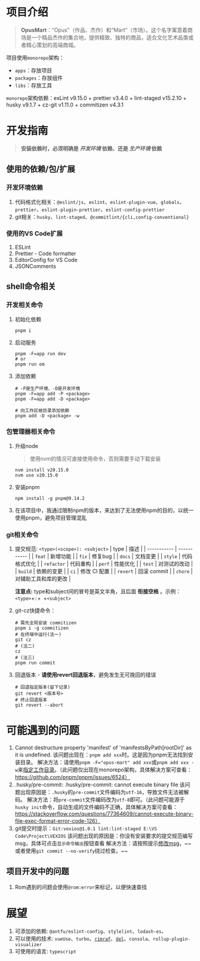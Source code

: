 # 项目介绍

> **OpusMart**：“Opus”（作品、杰作）和“Mart”（市场）。这个名字寓意着商场是一个精品杰作的集合地，提供精致、独特的商品，适合文化艺术品类或者精心策划的高端商城。

项目使用`monorepo`架构：

- `apps`：存放项目
- `packages`：存放组件
- `libs`：存放工具

`monorepo`架构依赖：esLint v9.15.0 + prettier v3.4.0 + lint-staged v15.2.10 + husky v9.1.7 + cz-git v1.11.0 + commitizen v4.3.1

# 开发指南

> **安装依赖时，必须明确是 _开发环境_ 依赖、还是 _生产环境_ 依赖**

## 使用的依赖/包/扩展

### 开发环境依赖

1. 代码格式化相关：`@eslint/js`、`eslint`、`eslint-plugin-vue`、`globals`、`prettier`、`eslint-plugin-prettier`、`eslint-config-prettier`
2. git相关：`husky`、`lint-staged`、`@commitlint/{cli,config-conventional}`

### 使用的VS Code扩展

1. ESLint
2. Prettier - Code formatter
3. EditorConfig for VS Code
4. JSONComments

## shell命令相关

### 开发相关命令

1. 初始化依赖

   ```shell
   pnpm i
   ```

2. 启动服务

   ```shell
   pnpm -F=app run dev
   # or
   pnpm run om
   ```

3. 添加依赖

   ```shell
   # -P是生产环境、-D是开发环境
   pnpm -F=app add -P <package>
   pnpm -F=app add -D <package>

   # 向工作区根目录添加依赖
   pnpm add -D <package> -w
   ```

### 包管理器相关命令

1. 升级node

   > 使用nvm的情况可直接使用命令，否则需要手动下载安装

   ```shell
   nvm install v20.15.0
   nvm use v20.15.0
   ```

2. 安装pnpm

   ```shell
   npm install -g pnpm@9.14.2
   ```

3. 在该项目中，我通过限制npm的版本，来达到了无法使用npm的目的，以统一使用pnpm，避免项目管理混乱

### git相关命令

1. 提交规范: `<type>(<scope>): <subject>`
   | type | 描述 |
   | ----------- | ----------- |
   | `feat` | 新增功能 |
   | `fix` | 修复bug |
   | `docs` | 文档变更 |
   | `style` | 代码格式优化 |
   | `refactor` | 代码重构 |
   | `perf` | 性能优化 |
   | `test` | 对测试的改动 |
   | `build` | 依赖的变更 |
   | `ci` | 修改 CI 配置 |
   | `revert` | 回滚 commit |
   | `chore` | 对辅助工具和库的更改 |

   **注意点:** type和subject间的冒号是英文半角，且后面 **衔接空格** 。示例：`<type>`+`:`+` `+`<subject>`

2. git-cz快捷命令：
   ```shell
   # 需先全局安装 commitizen
   pnpm i -g commitizen
   # 在终端中运行(法一)
   git cz
   # (法二)
   cz
   # (法三)
   pnpm run commit
   ```
3. 回退版本 - **请使用revert回退版本**，避免发生无可挽回的错误
   ```shell
   # 回退指定版本(留下记录)
   git revert <版本号>
   # 终止回退版本
   git revert --abort
   ```

# 可能遇到的问题

1. Cannot destructure property 'manifest' of 'manifestsByPath[rootDir]' as it is undefined.
   该问题出现在：`pnpm add xxx`时。这是因为pnpm无法找到安装目录。
   解决方法：请使用`pnpm -F="opus-mart" add xxx`或`pnpm add xxx -w`来[指定工作目录](#开发相关命令)。（此问题仅出现在monorepo架构，具体解决方案可查看：https://github.com/pnpm/pnpm/issues/6524）
2. .husky/pre-commit: .husky/pre-commit: cannot execute binary file
   该问题出现原因是：`.husky`的`pre-commit`文件编码为`utf-16`，导致文件无法被解码。
   解决方法：将`pre-commit`文件编码改为`utf-8`即可。（此问题可能源于`husky init`命令，自动生成的文件编码不正确，具体解决方案可查看：https://stackoverflow.com/questions/77364609/cannot-execute-binary-file-exec-format-error-code-126）
3. git提交时提示：`Git:vexios@1.0.1 lint:lint-staged E:\VS Code\Project\VEXIOS`
   该问题出现的原因是：你没有安装要求的提交规范编写msg，具体可点击`显示命令输出`按钮查看
   解决方法：请按照提示[修改msg](#git相关命令)，~~ 或者使用`git commit --no-verify`绕过检查。~~

## 项目开发中的问题

1. Rom遇到的问题会使用`@rom:error`来标记，以便快速查找

# 展望

1. 可添加的依赖: `@antfu/eslint-config`、`stylelint`、`lodash-es`、
2. 可以使用的技术: `vueUse`、`turbo`、[`rimraf`](https://github.com/isaacs/rimraf)、[`del`](https://www.npmjs.com/package/del)、`consola`、`rollup-plugin-visualizer`
3. 可使用的语言: `typescript`
